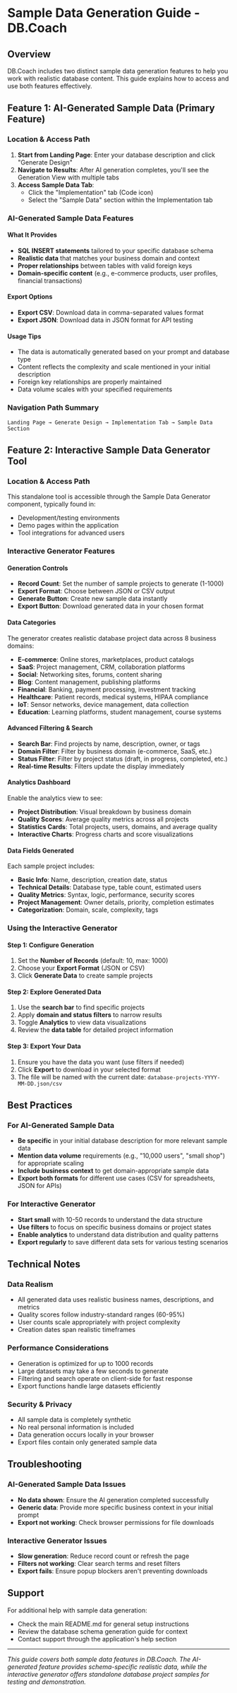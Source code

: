 # Sample Data Generation Guide - DB.Coach

## Overview

DB.Coach includes two distinct sample data generation features to help you work with realistic database content. This guide explains how to access and use both features effectively.

## Feature 1: AI-Generated Sample Data (Primary Feature)

### Location & Access Path

1. **Start from Landing Page**: Enter your database description and click "Generate Design"
2. **Navigate to Results**: After AI generation completes, you'll see the Generation View with multiple tabs
3. **Access Sample Data Tab**: 
   - Click the "Implementation" tab (Code icon)
   - Select the "Sample Data" section within the Implementation tab

### AI-Generated Sample Data Features

#### What It Provides
- **SQL INSERT statements** tailored to your specific database schema
- **Realistic data** that matches your business domain and context
- **Proper relationships** between tables with valid foreign keys
- **Domain-specific content** (e.g., e-commerce products, user profiles, financial transactions)

#### Export Options
- **Export CSV**: Download data in comma-separated values format
- **Export JSON**: Download data in JSON format for API testing

#### Usage Tips
- The data is automatically generated based on your prompt and database type
- Content reflects the complexity and scale mentioned in your initial description
- Foreign key relationships are properly maintained
- Data volume scales with your specified requirements

### Navigation Path Summary
```
Landing Page → Generate Design → Implementation Tab → Sample Data Section
```

## Feature 2: Interactive Sample Data Generator Tool

### Location & Access Path

This standalone tool is accessible through the Sample Data Generator component, typically found in:
- Development/testing environments
- Demo pages within the application
- Tool integrations for advanced users

### Interactive Generator Features

#### Generation Controls
- **Record Count**: Set the number of sample projects to generate (1-1000)
- **Export Format**: Choose between JSON or CSV output
- **Generate Button**: Create new sample data instantly
- **Export Button**: Download generated data in your chosen format

#### Data Categories
The generator creates realistic database project data across 8 business domains:
- **E-commerce**: Online stores, marketplaces, product catalogs
- **SaaS**: Project management, CRM, collaboration platforms  
- **Social**: Networking sites, forums, content sharing
- **Blog**: Content management, publishing platforms
- **Financial**: Banking, payment processing, investment tracking
- **Healthcare**: Patient records, medical systems, HIPAA compliance
- **IoT**: Sensor networks, device management, data collection
- **Education**: Learning platforms, student management, course systems

#### Advanced Filtering & Search
- **Search Bar**: Find projects by name, description, owner, or tags
- **Domain Filter**: Filter by business domain (e-commerce, SaaS, etc.)
- **Status Filter**: Filter by project status (draft, in progress, completed, etc.)
- **Real-time Results**: Filters update the display immediately

#### Analytics Dashboard
Enable the analytics view to see:
- **Project Distribution**: Visual breakdown by business domain
- **Quality Scores**: Average quality metrics across all projects
- **Statistics Cards**: Total projects, users, domains, and average quality
- **Interactive Charts**: Progress charts and score visualizations

#### Data Fields Generated
Each sample project includes:
- **Basic Info**: Name, description, creation date, status
- **Technical Details**: Database type, table count, estimated users
- **Quality Metrics**: Syntax, logic, performance, security scores
- **Project Management**: Owner details, priority, completion estimates
- **Categorization**: Domain, scale, complexity, tags

### Using the Interactive Generator

#### Step 1: Configure Generation
1. Set the **Number of Records** (default: 10, max: 1000)
2. Choose your **Export Format** (JSON or CSV)
3. Click **Generate Data** to create sample projects

#### Step 2: Explore Generated Data
1. Use the **search bar** to find specific projects
2. Apply **domain and status filters** to narrow results
3. Toggle **Analytics** to view data visualizations
4. Review the **data table** for detailed project information

#### Step 3: Export Your Data
1. Ensure you have the data you want (use filters if needed)
2. Click **Export** to download in your selected format
3. The file will be named with the current date: `database-projects-YYYY-MM-DD.json/csv`

## Best Practices

### For AI-Generated Sample Data
- **Be specific** in your initial database description for more relevant sample data
- **Mention data volume** requirements (e.g., "10,000 users", "small shop") for appropriate scaling
- **Include business context** to get domain-appropriate sample data
- **Export both formats** for different use cases (CSV for spreadsheets, JSON for APIs)

### For Interactive Generator
- **Start small** with 10-50 records to understand the data structure
- **Use filters** to focus on specific business domains or project states
- **Enable analytics** to understand data distribution and quality patterns
- **Export regularly** to save different data sets for various testing scenarios

## Technical Notes

### Data Realism
- All generated data uses realistic business names, descriptions, and metrics
- Quality scores follow industry-standard ranges (60-95%)
- User counts scale appropriately with project complexity
- Creation dates span realistic timeframes

### Performance Considerations
- Generation is optimized for up to 1000 records
- Large datasets may take a few seconds to generate
- Filtering and search operate on client-side for fast response
- Export functions handle large datasets efficiently

### Security & Privacy
- All sample data is completely synthetic
- No real personal information is included
- Data generation occurs locally in your browser
- Export files contain only generated sample data

## Troubleshooting

### AI-Generated Sample Data Issues
- **No data shown**: Ensure the AI generation completed successfully
- **Generic data**: Provide more specific business context in your initial prompt
- **Export not working**: Check browser permissions for file downloads

### Interactive Generator Issues
- **Slow generation**: Reduce record count or refresh the page
- **Filters not working**: Clear search terms and reset filters
- **Export fails**: Ensure popup blockers aren't preventing downloads

## Support

For additional help with sample data generation:
- Check the main README.md for general setup instructions
- Review the database schema generation guide for context
- Contact support through the application's help section

---

*This guide covers both sample data features in DB.Coach. The AI-generated feature provides schema-specific realistic data, while the interactive generator offers standalone database project samples for testing and demonstration.*